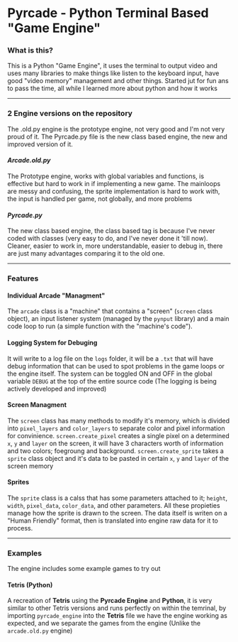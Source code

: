 # Pyrcade - Python Terminal Based "Game Engine"
### What is this?
This is a Python "Game Engine", it uses the terminal to output video and uses many libraries to make things like listen to the keyboard input, have good "video memory" management and other things. Started jut for fun ans to pass the time, all while I learned more about python and how it works
___
### 2 Engine versions on the repository
The .old.py engine is the prototype engine, not very good and I'm not very proud of it. The Pyrcade.py file is the new class based engine, the new and improved version of it.

#### *Arcade.old.py*
The Prototype engine, works with global variables and functions, is effective but hard to work in if implementing a new game. The mainloops are messy and confusing, the sprite implementation is hard to work with, the input is handled per game, not globally, and more problems

#### *Pyrcade.py*
The new class based engine, the class based tag is because I've never coded with classes (very easy to do, and I've never done it 'till now). Cleaner, easier to work in, more understandable, easier to debug in, there are just many advantages comparing it to the old one. 
___
### Features
#### Individual Arcade "Managment"
The `arcade` class is a "machine" that contains a "screen" (`screen` class object), an input listener system (managed by the `pynput` library) and a main code loop to run (a simple function with the "machine's code").

#### Logging System for Debuging
It will write to a log file on the `logs` folder, it will be a `.txt` that will have debug information that can be used to spot problems in the game loops or the engine itself. The system can be toggled ON and OFF in the global variable `DEBUG` at the top of the entire source code (The logging is being actively developed and improved)

#### Screen Managment
The `screen` class has many methods to modify it's memory, which is divided into `pixel_layers` and `color_layers` to separate color and pixel information for convinience. `screen.create_pixel` creates a single pixel on a determined `x`, `y` and `layer` on the screen, it will have 3 characters worth of information and two colors; foegroung and background. `screen.create_sprite` takes a `sprite` class object and it's data to be pasted in certain `x`, `y` and `layer` of the screen memory

#### Sprites
The `sprite` class is a calss that has some parameters attached to it; `height`, `width`, `pixel_data`, `color_data`, and other parameters. All these propieties manage how the sprite is drawn to the screen. The data itself is writen on a "Human Friendly" format, then is translated into engine raw data for it to process.
___
### Examples
The engine includes some example games to try out

#### Tetris (Python)
A recreation of __Tetris__ using the __Pyrcade Engine__ and __Python__, it is very similar to other Tetris versions and runs perfectly on within the temrinal, by importing `pyrcade_engine` into the __Tetris__ file we have the engine working as expected, and we separate the games from the engine (Unlike the `arcade.old.py` engine)